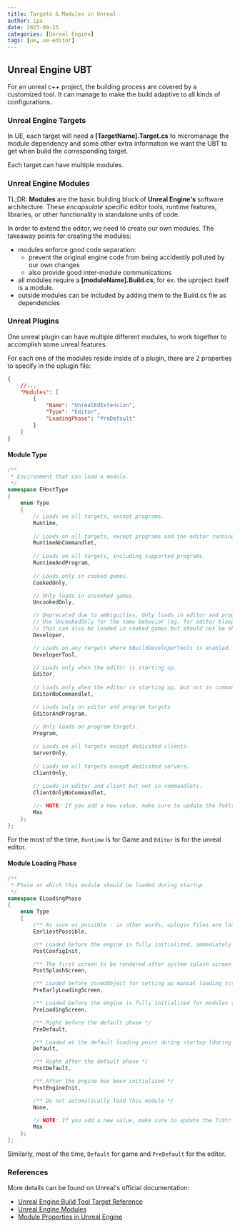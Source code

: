 ```yaml
---
title: Targets & Modules in Unreal
author: ipa
date: 2023-09-15
categories: [Unreal Engine]
tags: [ue, ue-editor]
---
```


## Unreal Engine UBT

For an unreal c++ project, the building process are covered by a customized tool. It can manage to make the build adaptive to all kinds of configurations.

### Unreal Engine Targets

In UE, each target will need a **[TargetName].Target.cs** to micromanage the module dependency and some other extra information we want the UBT to get when build the corresponding target.

Each target can have multiple modules.

### Unreal Engine Modules

TL;DR: **Modules** are the basic building block of **Unreal Engine's** software architecture. These *encapsulate* specific editor tools, runtime features, libraries, or other functionality in standalone units of code.



In order to extend the editor, we need to create our own modules. The takeaway points for creating the modules:

- modules enforce good code separation:
  - prevent the original engine code from being accidently polluted by our own changes
  - also provide good inter-module communications
- all modules require a **[moduleName].Build.cs**, for ex. the uproject itself is a module.
- outside modules can be included by adding them to the Build.cs file as dependencies

### Unreal Plugins

One unreal plugin can have multiple different modules, to work together to accomplish some unreal features.

For each one of the modules reside inside of a plugin, there are 2 properties to specify in the uplugin file:

```json
{
    //...
    "Modules": [
        {
            "Name": "UnrealEdExtension",
            "Type": "Editor",
            "LoadingPhase": "PreDefault"
        }
    ]
}
```

#### Module Type

```c++
/**
 * Environment that can load a module.
 */
namespace EHostType
{
    enum Type
    {
        // Loads on all targets, except programs.
        Runtime,
        
        // Loads on all targets, except programs and the editor running commandlets.
        RuntimeNoCommandlet,
        
        // Loads on all targets, including supported programs.
        RuntimeAndProgram,
        
        // Loads only in cooked games.
        CookedOnly,

        // Only loads in uncooked games.
        UncookedOnly,

        // Deprecated due to ambiguities. Only loads in editor and program targets, but loads in any editor mode (eg. -game, -server).
        // Use UncookedOnly for the same behavior (eg. for editor blueprint nodes needed in uncooked games), or DeveloperTool for modules
        // that can also be loaded in cooked games but should not be shipped (eg. debugging utilities).
        Developer,

        // Loads on any targets where bBuildDeveloperTools is enabled.
        DeveloperTool,

        // Loads only when the editor is starting up.
        Editor,
        
        // Loads only when the editor is starting up, but not in commandlet mode.
        EditorNoCommandlet,

        // Loads only on editor and program targets
        EditorAndProgram,

        // Only loads on program targets.
        Program,
        
        // Loads on all targets except dedicated clients.
        ServerOnly,
        
        // Loads on all targets except dedicated servers.
        ClientOnly,

        // Loads in editor and client but not in commandlets.
        ClientOnlyNoCommandlet,
        
        //~ NOTE: If you add a new value, make sure to update the ToString() method below!
        Max
    };
};
```

For the most of the time, `Runtime` is for Game and `Editor` is for the unreal editor.

#### Module Loading Phase

```c++
/**
 * Phase at which this module should be loaded during startup.
 */
namespace ELoadingPhase
{
    enum Type
    {
        /** As soon as possible - in other words, uplugin files are loadable from a pak file (as well as right after PlatformFile is set up in case pak files aren't used) Used for plugins needed to read files (compression formats, etc) */
        EarliestPossible,

        /** Loaded before the engine is fully initialized, immediately after the config system has been initialized.  Necessary only for very low-level hooks */
        PostConfigInit,

        /** The first screen to be rendered after system splash screen */
        PostSplashScreen,

        /** Loaded before coreUObject for setting up manual loading screens, used for our chunk patching system */
        PreEarlyLoadingScreen,

        /** Loaded before the engine is fully initialized for modules that need to hook into the loading screen before it triggers */
        PreLoadingScreen,

        /** Right before the default phase */
        PreDefault,

        /** Loaded at the default loading point during startup (during engine init, after game modules are loaded.) */
        Default,

        /** Right after the default phase */
        PostDefault,

        /** After the engine has been initialized */
        PostEngineInit,

        /** Do not automatically load this module */
        None,

        // NOTE: If you add a new value, make sure to update the ToString() method below!
        Max
    };
};
```

Similarly, most of the time, `Default` for game and `PreDefault` for the editor.

### References

More details can be found on Unreal's official documentation:

- [Unreal Engine Build Tool Target Reference](https://docs.unrealengine.com/5.2/en-US/unreal-engine-build-tool-target-reference/)
- [Unreal Engine Modules](https://docs.unrealengine.com/5.2/en-US/unreal-engine-modules/)
- [Module Properties in Unreal Engine](https://docs.unrealengine.com/5.2/en-US/module-properties-in-unreal-engine/)
